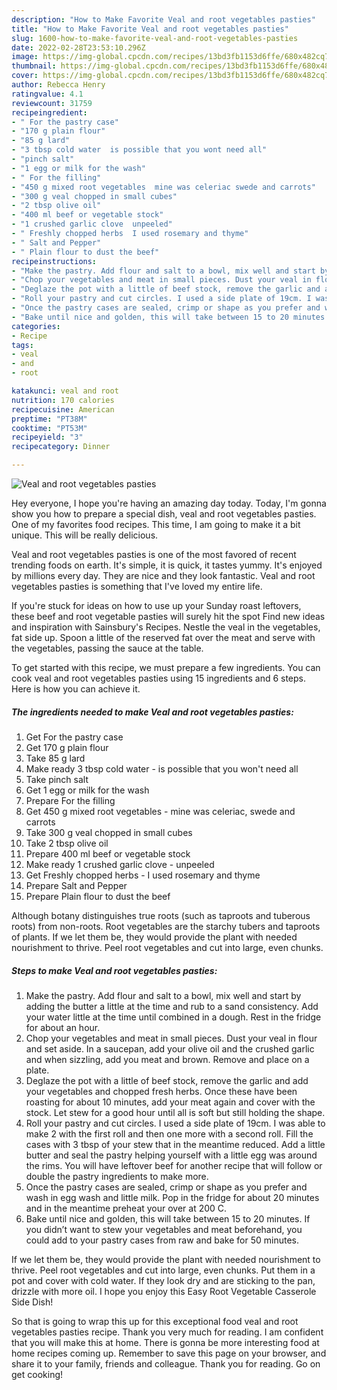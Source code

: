 ```yaml
---
description: "How to Make Favorite Veal and root vegetables pasties"
title: "How to Make Favorite Veal and root vegetables pasties"
slug: 1600-how-to-make-favorite-veal-and-root-vegetables-pasties
date: 2022-02-28T23:53:10.296Z
image: https://img-global.cpcdn.com/recipes/13bd3fb1153d6ffe/680x482cq70/veal-and-root-vegetables-pasties-recipe-main-photo.jpg
thumbnail: https://img-global.cpcdn.com/recipes/13bd3fb1153d6ffe/680x482cq70/veal-and-root-vegetables-pasties-recipe-main-photo.jpg
cover: https://img-global.cpcdn.com/recipes/13bd3fb1153d6ffe/680x482cq70/veal-and-root-vegetables-pasties-recipe-main-photo.jpg
author: Rebecca Henry
ratingvalue: 4.1
reviewcount: 31759
recipeingredient:
- " For the pastry case"
- "170 g plain flour"
- "85 g lard"
- "3 tbsp cold water  is possible that you wont need all"
- "pinch salt"
- "1 egg or milk for the wash"
- " For the filling"
- "450 g mixed root vegetables  mine was celeriac swede and carrots"
- "300 g veal chopped in small cubes"
- "2 tbsp olive oil"
- "400 ml beef or vegetable stock"
- "1 crushed garlic clove  unpeeled"
- " Freshly chopped herbs  I used rosemary and thyme"
- " Salt and Pepper"
- " Plain flour to dust the beef"
recipeinstructions:
- "Make the pastry. Add flour and salt to a bowl, mix well and start by adding the butter a little at the time and rub to a sand consistency. Add your water little at the time until combined in a dough. Rest in the fridge for about an hour."
- "Chop your vegetables and meat in small pieces. Dust your veal in flour and set aside. In a saucepan, add your olive oil and the crushed garlic and when sizzling, add you meat and brown. Remove and place on a plate."
- "Deglaze the pot with a little of beef stock, remove the garlic and add your vegetables and chopped fresh herbs. Once these have been roasting for about 10 minutes, add your meat again and cover with the stock. Let stew for a good hour until all is soft but still holding the shape."
- "Roll your pastry and cut circles. I used a side plate of 19cm. I was able to make 2 with the first roll and then one more with a second roll. Fill the cases with 3 tbsp of your stew that in the meantime reduced. Add a little butter and seal the pastry helping yourself with a little egg was around the rims. You will have leftover beef for another recipe that will follow or double the pastry ingredients to make more."
- "Once the pastry cases are sealed, crimp or shape as you prefer and wash in egg wash and little milk. Pop in the fridge for about 20 minutes and in the meantime preheat your over at 200 C."
- "Bake until nice and golden, this will take between 15 to 20 minutes. If you didn’t want to stew your vegetables and meat beforehand, you could add to your pastry cases from raw and bake for 50 minutes."
categories:
- Recipe
tags:
- veal
- and
- root

katakunci: veal and root 
nutrition: 170 calories
recipecuisine: American
preptime: "PT38M"
cooktime: "PT53M"
recipeyield: "3"
recipecategory: Dinner

---
```



![Veal and root vegetables pasties](https://img-global.cpcdn.com/recipes/13bd3fb1153d6ffe/680x482cq70/veal-and-root-vegetables-pasties-recipe-main-photo.jpg)

Hey everyone, I hope you're having an amazing day today. Today, I'm gonna show you how to prepare a special dish, veal and root vegetables pasties. One of my favorites food recipes. This time, I am going to make it a bit unique. This will be really delicious.

Veal and root vegetables pasties is one of the most favored of recent trending foods on earth. It's simple, it is quick, it tastes yummy. It's enjoyed by millions every day. They are nice and they look fantastic. Veal and root vegetables pasties is something that I've loved my entire life.

If you&#39;re stuck for ideas on how to use up your Sunday roast leftovers, these beef and root vegetable pasties will surely hit the spot Find new ideas and inspiration with Sainsbury&#39;s Recipes. Nestle the veal in the vegetables, fat side up. Spoon a little of the reserved fat over the meat and serve with the vegetables, passing the sauce at the table.


To get started with this recipe, we must prepare a few ingredients. You can cook veal and root vegetables pasties using 15 ingredients and 6 steps. Here is how you can achieve it.

<!--inarticleads1-->

##### The ingredients needed to make Veal and root vegetables pasties:

1. Get  For the pastry case
1. Get 170 g plain flour
1. Take 85 g lard
1. Make ready 3 tbsp cold water - is possible that you won&#39;t need all
1. Take pinch salt
1. Get 1 egg or milk for the wash
1. Prepare  For the filling
1. Get 450 g mixed root vegetables - mine was celeriac, swede and carrots
1. Take 300 g veal chopped in small cubes
1. Take 2 tbsp olive oil
1. Prepare 400 ml beef or vegetable stock
1. Make ready 1 crushed garlic clove - unpeeled
1. Get  Freshly chopped herbs - I used rosemary and thyme
1. Prepare  Salt and Pepper
1. Prepare  Plain flour to dust the beef


Although botany distinguishes true roots (such as taproots and tuberous roots) from non-roots. Root vegetables are the starchy tubers and taproots of plants. If we let them be, they would provide the plant with needed nourishment to thrive. Peel root vegetables and cut into large, even chunks. 

<!--inarticleads2-->

##### Steps to make Veal and root vegetables pasties:

1. Make the pastry. Add flour and salt to a bowl, mix well and start by adding the butter a little at the time and rub to a sand consistency. Add your water little at the time until combined in a dough. Rest in the fridge for about an hour.
1. Chop your vegetables and meat in small pieces. Dust your veal in flour and set aside. In a saucepan, add your olive oil and the crushed garlic and when sizzling, add you meat and brown. Remove and place on a plate.
1. Deglaze the pot with a little of beef stock, remove the garlic and add your vegetables and chopped fresh herbs. Once these have been roasting for about 10 minutes, add your meat again and cover with the stock. Let stew for a good hour until all is soft but still holding the shape.
1. Roll your pastry and cut circles. I used a side plate of 19cm. I was able to make 2 with the first roll and then one more with a second roll. Fill the cases with 3 tbsp of your stew that in the meantime reduced. Add a little butter and seal the pastry helping yourself with a little egg was around the rims. You will have leftover beef for another recipe that will follow or double the pastry ingredients to make more.
1. Once the pastry cases are sealed, crimp or shape as you prefer and wash in egg wash and little milk. Pop in the fridge for about 20 minutes and in the meantime preheat your over at 200 C.
1. Bake until nice and golden, this will take between 15 to 20 minutes. If you didn’t want to stew your vegetables and meat beforehand, you could add to your pastry cases from raw and bake for 50 minutes.


If we let them be, they would provide the plant with needed nourishment to thrive. Peel root vegetables and cut into large, even chunks. Put them in a pot and cover with cold water. If they look dry and are sticking to the pan, drizzle with more oil. I hope you enjoy this Easy Root Vegetable Casserole Side Dish! 

So that is going to wrap this up for this exceptional food veal and root vegetables pasties recipe. Thank you very much for reading. I am confident that you will make this at home. There is gonna be more interesting food at home recipes coming up. Remember to save this page on your browser, and share it to your family, friends and colleague. Thank you for reading. Go on get cooking!
